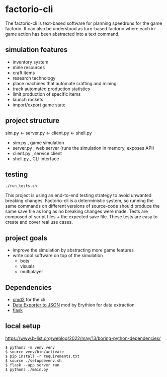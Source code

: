 # factorio-cli

The factorio-cli is text-based software for planning speedruns for the game factorio. It can also be understood as turn-based factorio where each in-game action has been abstracted into a text command.

## simulation features
- inventory system
- mine resources
- craft items
- research technology
- place machines that automate crafting and mining
- track automated production statistics
- limit production of specific items
- launch rockets
- import/export game state 

## project structure
sim.py <- server.py <- client.py <- shell.py

- sim.py , game simulation 
- server.py , web server (runs the simulation in memory, exposes API)
- client.py , service client 
- shell.py , CLI interface 

## testing
`./run_tests.sh`

This project is using an end-to-end testing strategy to avoid unwanted breaking changes. Factorio-cli is a deterministic system, so running the same commands on different versions of source-code should produce the same save file as long as no breaking changes were made. Tests are composed of script files + the expected save file. These tests are easy to create and cover real use cases.

## project goals
- improve the simulation by abstracting more game features
- write cool software on top of the simulation 
    - bots
    - visuals
    - multiplayer 

## Dependencies
- [cmd2](https://github.com/python-cmd2/cmd2) for the cli 
- [Data Exporter to JSON](https://mods.factorio.com/mod/recipelister) mod by Erythion for data extraction
- [flask](https://flask.palletsprojects.com/en/3.0.x/)


## local setup 
https://www.b-list.org/weblog/2022/may/13/boring-python-dependencies/
```
$ python3 -m venv venv
$ source venv/bin/activate
$ pip install -r requirements.txt 
$ source ./setupdevenv.sh
$ flask --app server run
$ python3 ./main.py
```
